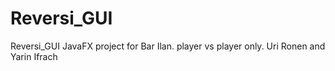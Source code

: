 # Reversi_GUI
Reversi_GUI JavaFX project for Bar Ilan.
player vs player only.
Uri Ronen and Yarin Ifrach 
